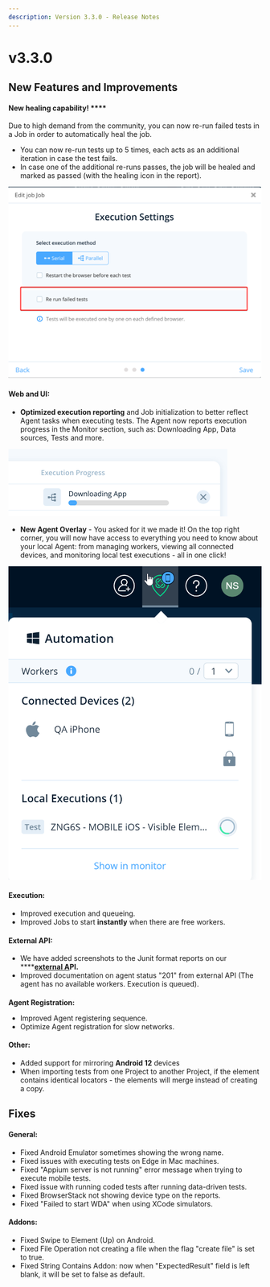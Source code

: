 ```yaml
---
description: Version 3.3.0 - Release Notes
---
```


# v3.3.0

## New Features and Improvements

#### New healing capability! ****

Due to high demand from the community, you can now re-run failed tests in a Job in order to automatically heal the job.

* You can now re-run tests up to 5 times, each acts as an additional iteration in case the test fails.
* In case one of the additional re-runs passes, the job will be healed and marked as passed \(with the healing icon in the report\). 

![Re-run failed tests option](../.gitbook/assets/image%20%28193%29.png)



#### Web and UI:

* **Optimized execution reporting** and Job initialization to better reflect Agent tasks when executing tests. The Agent now reports execution progress in the Monitor section, such as: Downloading App, Data sources, Tests and more. 

![Added states for reporting progress in Monitor](../.gitbook/assets/image%20%28409%29.png)

* **New Agent Overlay** - You asked for it we made it! On the top right corner, you will now have access to everything you need to know about your local Agent: from managing workers, viewing all connected devices, and monitoring local test executions - all in one click!

![New agent overlay - change settings and view status from one place](../.gitbook/assets/image%20%28377%29.png)

#### 

#### Execution:

* Improved execution and queueing.
* Improved Jobs to start **instantly** when there are free workers.

#### 

#### External API:

* We have added screenshots to the Junit format reports on our ****[**external A**](https://api.testproject.io/docs/v2/#/Reports/Reports_GetV2ProjectsByProjectIdJobsByJobIdReportsLatest)**PI.**
* Improved documentation on agent status "201" from external API \(The agent has no available workers. Execution is queued\).

#### 

**Agent Registration:**

* Improved Agent registering sequence.
* Optimize Agent registration for slow networks.  

#### Other:

* Added support for mirroring **Android 12** devices
* When importing tests from one Project to another Project, if the element contains identical locators - the elements will merge instead of creating a copy.

## Fixes

#### General:

* Fixed Android Emulator sometimes showing the wrong name.
* Fixed issues with executing tests on Edge in Mac machines. 
* Fixed "Appium server is not running" error message when trying to execute mobile tests.
* Fixed issue with running coded tests after running data-driven tests.
* Fixed BrowserStack not showing device type on the reports.
* Fixed "Failed to start WDA" when using XCode simulators.

#### **Addons:**

* Fixed Swipe to Element \(Up\) on Android.
* Fixed File Operation not creating a file when the flag "create file" is set to true.
* Fixed String Contains Addon: now when "ExpectedResult" field is left blank, it will be set to false as default.

